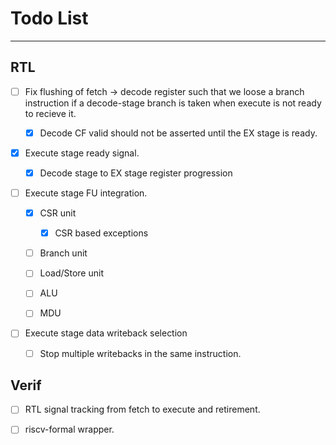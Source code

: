 
# Todo List

---

## RTL

- [ ] Fix flushing of fetch -> decode register such that we loose a
      branch instruction if a decode-stage branch is taken when execute is
      not ready to recieve it.

  - [X] Decode CF valid should not be asserted until the EX stage is
        ready.

- [X] Execute stage ready signal.

  - [X] Decode stage to EX stage register progression

- [ ] Execute stage FU integration.

  - [X] CSR unit

    - [X] CSR based exceptions

  - [ ] Branch unit

  - [ ] Load/Store unit

  - [ ] ALU

  - [ ] MDU

- [ ] Execute stage data writeback selection

  - [ ] Stop multiple writebacks in the same instruction.

## Verif

- [ ] RTL signal tracking from fetch to execute and retirement.

- [ ] riscv-formal wrapper.


